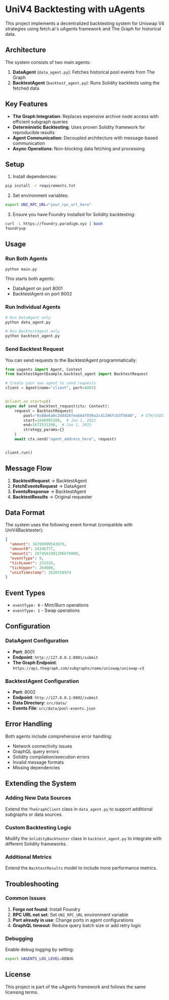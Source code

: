 # UniV4 Backtesting with uAgents

This project implements a decentralized backtesting system for Uniswap V4 strategies using fetch.ai's uAgents framework and The Graph for historical data.

## Architecture

The system consists of two main agents:

1. **DataAgent** (`data_agent.py`): Fetches historical pool events from The Graph
2. **BacktestAgent** (`backtest_agent.py`): Runs Solidity backtests using the fetched data

## Key Features

- **The Graph Integration**: Replaces expensive archive node access with efficient subgraph queries
- **Deterministic Backtesting**: Uses proven Solidity framework for reproducible results
- **Agent Communication**: Decoupled architecture with message-based communication
- **Async Operations**: Non-blocking data fetching and processing

## Setup

1. Install dependencies:
```bash
pip install -r requirements.txt
```

2. Set environment variables:
```bash
export UNI_RPC_URL="your_rpc_url_here"
```

3. Ensure you have Foundry installed for Solidity backtesting:
```bash
curl -L https://foundry.paradigm.xyz | bash
foundryup
```

## Usage

### Run Both Agents

```bash
python main.py
```

This starts both agents:
- DataAgent on port 8001
- BacktestAgent on port 8002

### Run Individual Agents

```bash
# Run DataAgent only
python data_agent.py

# Run BacktestAgent only
python backtest_agent.py
```

### Send Backtest Request

You can send requests to the BacktestAgent programmatically:

```python
from uagents import Agent, Context
from backtestAgentExample.backtest_agent import BacktestRequest

# Create your own agent to send requests
client = Agent(name="client", port=8003)


@client.on_startup()
async def send_backtest_request(ctx: Context):
    request = BacktestRequest(
        pool="0x88e6a0c2ddd26feeb64f039a2c41296fcb3f5640",  # ETH/USDC 0.05%
        start=1640995200,  # Jan 1, 2022
        end=1672531200,  # Jan 1, 2023
        strategy_params={}
    )
    await ctx.send("agent_address_here", request)


client.run()
```

## Message Flow

1. **BacktestRequest** → BacktestAgent
2. **FetchEventsRequest** → DataAgent
3. **EventsResponse** → BacktestAgent
4. **BacktestResults** → Original requester

## Data Format

The system uses the following event format (compatible with UniV4Backtester):

```json
{
  "amount": 34399999543676,
  "amount0": 24146777,
  "amount1": 2874562901206670000,
  "eventType": 0,
  "tickLower": 253320,
  "tickUpper": 264600,
  "unixTimestamp": 1620158974
}
```

## Event Types

- `eventType: 0` - Mint/Burn operations
- `eventType: 1` - Swap operations

## Configuration

### DataAgent Configuration

- **Port**: 8001
- **Endpoint**: `http://127.0.0.1:8001/submit`
- **The Graph Endpoint**: `https://api.thegraph.com/subgraphs/name/uniswap/uniswap-v3`

### BacktestAgent Configuration

- **Port**: 8002
- **Endpoint**: `http://127.0.0.1:8002/submit`
- **Data Directory**: `src/data/`
- **Events File**: `src/data/pool-events.json`

## Error Handling

Both agents include comprehensive error handling:

- Network connectivity issues
- GraphQL query errors
- Solidity compilation/execution errors
- Invalid message formats
- Missing dependencies

## Extending the System

### Adding New Data Sources

Extend the `TheGraphClient` class in `data_agent.py` to support additional subgraphs or data sources.

### Custom Backtesting Logic

Modify the `SolidityBacktester` class in `backtest_agent.py` to integrate with different Solidity frameworks.

### Additional Metrics

Extend the `BacktestResults` model to include more performance metrics.

## Troubleshooting

### Common Issues

1. **Forge not found**: Install Foundry
2. **RPC URL not set**: Set `UNI_RPC_URL` environment variable
3. **Port already in use**: Change ports in agent configurations
4. **GraphQL timeout**: Reduce query batch size or add retry logic

### Debugging

Enable debug logging by setting:
```bash
export UAGENTS_LOG_LEVEL=DEBUG
```

## License

This project is part of the uAgents framework and follows the same licensing terms.